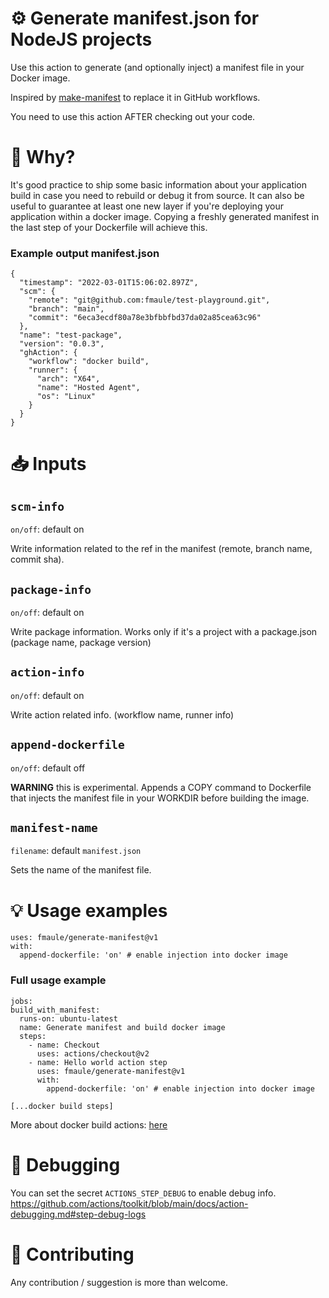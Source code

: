 # ⚙️ Generate manifest.json for NodeJS projects

Use this action to generate (and optionally inject) a manifest file in your Docker image.

Inspired by [make-manifest](https://github.com/guidesmiths/make-manifest) to replace it in GitHub workflows.

You need to use this action AFTER checking out your code.

# 🤨 Why?

It's good practice to ship some basic information about your application build in case you need to rebuild or debug it from source. It can also be useful to guarantee at least one new layer if you're deploying your application within a docker image. Copying a freshly generated manifest in the last step of your Dockerfile will achieve this.

### Example output manifest.json

```
{
  "timestamp": "2022-03-01T15:06:02.897Z",
  "scm": {
    "remote": "git@github.com:fmaule/test-playground.git",
    "branch": "main",
    "commit": "6eca3ecdf80a78e3bfbbfbd37da02a85cea63c96"
  },
  "name": "test-package",
  "version": "0.0.3",
  "ghAction": {
    "workflow": "docker build",
    "runner": {
      "arch": "X64",
      "name": "Hosted Agent",
      "os": "Linux"
    }
  }
}
```

# 📥 Inputs

## `scm-info`
`on/off`: default on

Write information related to the ref in the manifest (remote, branch name, commit sha).

## `package-info`
`on/off`: default on 

Write package information. 
Works only if it's a project with a package.json (package name, package version)

## `action-info`
`on/off`: default on

Write action related info. (workflow name, runner info)

## `append-dockerfile`
`on/off`: default off

**WARNING** this is experimental.
Appends a COPY command to Dockerfile that injects the manifest file in your WORKDIR before building the image.

## `manifest-name`
`filename`: default `manifest.json`

Sets the name of the manifest file.

# 💡 Usage examples

```
uses: fmaule/generate-manifest@v1
with:
  append-dockerfile: 'on' # enable injection into docker image
```

### Full usage example
```
jobs:
build_with_manifest:
  runs-on: ubuntu-latest
  name: Generate manifest and build docker image
  steps:
    - name: Checkout
      uses: actions/checkout@v2
    - name: Hello world action step
      uses: fmaule/generate-manifest@v1
      with:
        append-dockerfile: 'on' # enable injection into docker image

[...docker build steps]
```
More about docker build actions: [here](https://github.com/docker/build-push-action)

# 🐛 Debugging
You can set the secret `ACTIONS_STEP_DEBUG` to enable debug info.
https://github.com/actions/toolkit/blob/main/docs/action-debugging.md#step-debug-logs


# 👏 Contributing
Any contribution / suggestion is more than welcome.